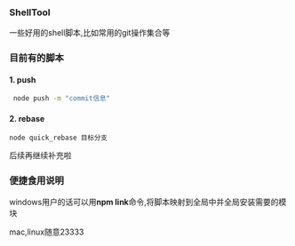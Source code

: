 ### ShellTool
一些好用的shell脚本,比如常用的git操作集合等

### 目前有的脚本

#### 1. push  
``` bash  
 node push -m "commit信息"
```

#### 2. rebase  
``` bash  
node quick_rebase 目标分支
```

后续再继续补充啦

### 便捷食用说明

windows用户的话可以用**npm link**命令,将脚本映射到全局中并全局安装需要的模块

mac,linux随意23333
